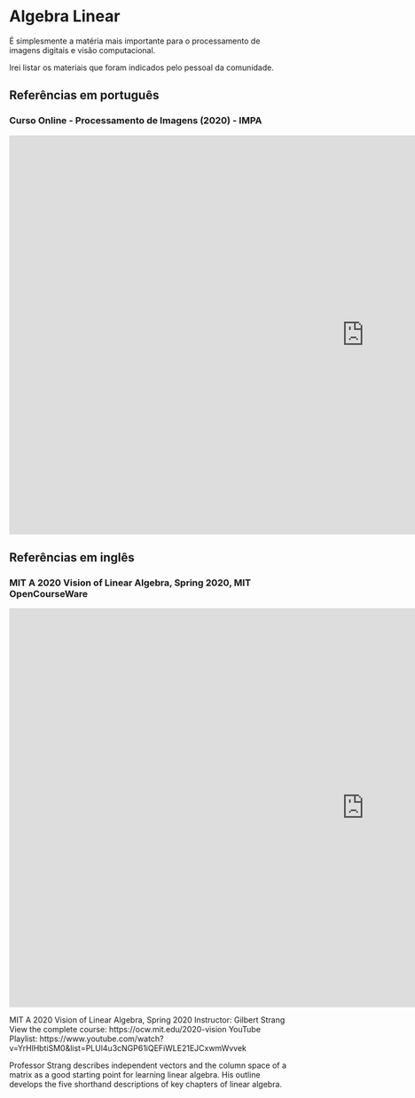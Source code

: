 # Algebra Linear

É simplesmente a matéria mais importante para o processamento de imagens digitais e visão computacional. 

Irei listar os materiais que foram indicados pelo pessoal da comunidade.

## Referências em português


### Curso Online - Processamento de Imagens (2020) - IMPA

<iframe width="1280" height="720" src="https://www.youtube.com/embed/Bd0PCypQ44s?list=PLo4jXE-LdDTRaFa39TdNN3FgPAKkcuHvj" title="YouTube video player" frameborder="0" allow="accelerometer; autoplay; clipboard-write; encrypted-media; gyroscope; picture-in-picture" allowfullscreen></iframe>


## Referências em inglês

### MIT A 2020 Vision of Linear Algebra, Spring 2020, MIT OpenCourseWare

<iframe width="1280" height="720" src="https://www.youtube.com/embed/YrHlHbtiSM0?list=PLUl4u3cNGP61iQEFiWLE21EJCxwmWvvek" title="YouTube video player" frameborder="0" allow="accelerometer; autoplay; clipboard-write; encrypted-media; gyroscope; picture-in-picture" allowfullscreen></iframe>

<p>
MIT A 2020 Vision of Linear Algebra, Spring 2020
Instructor: Gilbert Strang
View the complete course: https://ocw.mit.edu/2020-vision
YouTube Playlist: https://www.youtube.com/watch?v=YrHlHbtiSM0&list=PLUl4u3cNGP61iQEFiWLE21EJCxwmWvvek

Professor Strang describes independent vectors and the column space of a matrix as a good starting point for learning linear algebra. His outline develops the five shorthand descriptions of key chapters of linear algebra.
</p>
